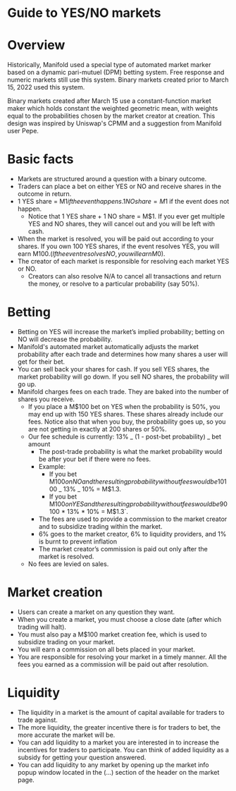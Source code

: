 # Guide to YES/NO markets

# Overview

Historically, Manifold used a special type of automated market marker based on a dynamic pari-mutuel (DPM) betting
system. Free response and numeric markets still use this system. Binary markets created prior to March 15, 2022 used
this system.

Binary markets created after March 15 use a constant-function market maker which holds constant the weighted geometric
mean, with weights equal to the probabilities chosen by the market creator at creation. This design was inspired by
Uniswap's CPMM and a suggestion from Manifold user Pepe.

# Basic facts

- Markets are structured around a question with a binary outcome.
- Traders can place a bet on either YES or NO and receive shares in the outcome in return.
- 1 YES share = M$1 if the event happens. 1 NO share = M$1 if the event does not happen.
  - Notice that 1 YES share + 1 NO share = M$1. If you ever get multiple YES and NO shares, they will cancel out and you will be left with cash.
- When the market is resolved, you will be paid out according to your shares. If you own 100 YES shares, if the event resolves YES, you will earn M$100. (If the event resolves NO, you will earn M$0).
- The creator of each market is responsible for resolving each market YES or NO.
  - Creators can also resolve N/A to cancel all transactions and return the money, or resolve to a particular probability (say 50%).

# Betting

- Betting on YES will increase the market’s implied probability; betting on NO will decrease the probability.
- Manifold's automated market automatically adjusts the market probability after each trade and determines how many shares a user will get for their bet.
- You can sell back your shares for cash. If you sell YES shares, the market probability will go down. If you sell NO shares, the probability will go up.
- Manifold charges fees on each trade. They are baked into the number of shares you receive.
  - If you place a M$100 bet on YES when the probability is 50%, you may end up with 150 YES shares. These shares already include our fees. Notice also that when you buy, the probability goes up, so you are not getting in exactly at 200 shares or 50%.
  - Our fee schedule is currently: 13% _ (1 - post-bet probability) _ bet amount
    - The post-trade probability is what the market probability would be after your bet if there were no fees.
    - Example:
      - If you bet M$100 on NO and the resulting probability without fees would be 10%, then you pay M$100 _ 13% _ 10% = M$1.3.
      - If you bet M$100 on YES and the resulting probability without fees would be 90%, then you pay `M$100 * 13% * 10% = M$1.3`.
    - The fees are used to provide a commission to the market creator and to subsidize trading within the market.
    - 6% goes to the market creator, 6% to liquidity providers, and 1% is burnt to prevent inflation
    - The market creator’s commission is paid out only after the market is resolved.
  - No fees are levied on sales.

# Market creation

- Users can create a market on any question they want.
- When you create a market, you must choose a close date (after which trading will halt).
- You must also pay a M$100 market creation fee, which is used to subsidize trading on your market.
- You will earn a commission on all bets placed in your market.
- You are responsible for resolving your market in a timely manner. All the fees you earned as a commission will be paid out after resolution.

# Liquidity

- The liquidity in a market is the amount of capital available for traders to trade against.
- The more liquidity, the greater incentive there is for traders to bet, the more accurate the market will be.
- You can add liquidity to a market you are interested in to increase the incentives for traders to participate. You can think of added liquidity as a subsidy for getting your question answered.
- You can add liquidity to any market by opening up the market info popup window located in the (...) section of the header on the market page.
